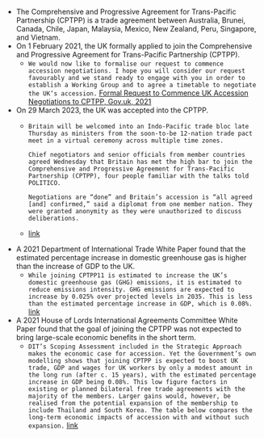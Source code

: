- The Comprehensive and Progressive Agreement for Trans-Pacific Partnership (CPTPP) is a trade agreement between Australia, Brunei, Canada, Chile, Japan, Malaysia, Mexico, New Zealand, Peru, Singapore, and Vietnam.
- On 1 February 2021, the UK formally applied to join the Comprehensive and Progressive Agreement for Trans-Pacific Partnership (CPTPP).
    - `We would now like to formalise our request to commence accession negotiations. I hope you will consider our request favourably and we stand ready to engage with you in order to establish a Working Group and to agree a timetable to negotiate the UK’s accession.` [Formal Request to Commence UK Accession Negotiations to CPTPP, Gov.uk, 2021](https://www.gov.uk/government/news/formal-request-to-commence-uk-accession-negotiations-to-cptpp)
- On 29 March 2023, the UK was accepted into the CPTPP.
    - `Britain will be welcomed into an Indo-Pacific trade bloc late Thursday as ministers from the soon-to-be 12-nation trade pact meet in a virtual ceremony across multiple time zones.`
      
      `Chief negotiators and senior officials from member countries agreed Wednesday that Britain has met the high bar to join the Comprehensive and Progressive Agreement for Trans-Pacific Partnership (CPTPP), four people familiar with the talks told POLITICO.`
      
      `Negotiations are “done” and Britain’s accession is “all agreed [and] confirmed,” said a diplomat from one member nation. They were granted anonymity as they were unauthorized to discuss deliberations.`
    - [link](https://www.politico.eu/article/britain-secures-agreement-to-join-indo-pacific-trade-bloc/)
- A 2021 Department of International Trade White Paper found that the estimated percentage increase in domestic greenhouse gas is higher than the increase of GDP to the UK.
    - `While joining CPTPP11 is estimated to increase the UK’s domestic greenhouse gas (GHG) emissions, it is estimated to reduce emissions intensity. GHG emissions are expected to increase by 0.025% over projected levels in 2035. This is less than the estimated percentage increase in GDP, which is 0.08%.` [link](https://assets.publishing.service.gov.uk/government/uploads/system/uploads/attachment_data/file/1027860/dit-cptpp-uk-accession-strategic-approach.pdf)
- A 2021 House of Lords International Agreements Committee White Paper found that the goal of joining the CPTPP was not expected to bring large-scale economic benefits in the short term.
    - `DIT’s Scoping Assessment included in the Strategic Approach makes the economic case for accession. Yet the Government’s own modelling shows that joining CPTPP is expected to boost UK trade, GDP and wages for UK workers by only a modest amount in the long run (after c. 15 years), with the estimated percentage increase in GDP being 0.08%. This low figure factors in existing or planned bilateral free trade agreements with the majority of the members. Larger gains would, however, be realised from the potential expansion of the membership to include Thailand and South Korea. The table below compares the long-term economic impacts of accession with and without such expansion.` [link](https://committees.parliament.uk/publications/7859/documents/81612/default/)